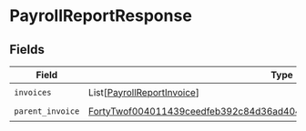 # PayrollReportResponse


## Fields

| Field                                                                                                                                                                   | Type                                                                                                                                                                    | Required                                                                                                                                                                | Description                                                                                                                                                             |
| ----------------------------------------------------------------------------------------------------------------------------------------------------------------------- | ----------------------------------------------------------------------------------------------------------------------------------------------------------------------- | ----------------------------------------------------------------------------------------------------------------------------------------------------------------------- | ----------------------------------------------------------------------------------------------------------------------------------------------------------------------- |
| `invoices`                                                                                                                                                              | List[[PayrollReportInvoice](../../models/shared/payrollreportinvoice.md)]                                                                                               | :heavy_check_mark:                                                                                                                                                      | N/A                                                                                                                                                                     |
| `parent_invoice`                                                                                                                                                        | [FortyTwof004011439ceedfeb392c84d36ad40443a5a0446d1efa02369c56e930a1c07](../../models/shared/fortytwof004011439ceedfeb392c84d36ad40443a5a0446d1efa02369c56e930a1c07.md) | :heavy_check_mark:                                                                                                                                                      | N/A                                                                                                                                                                     |